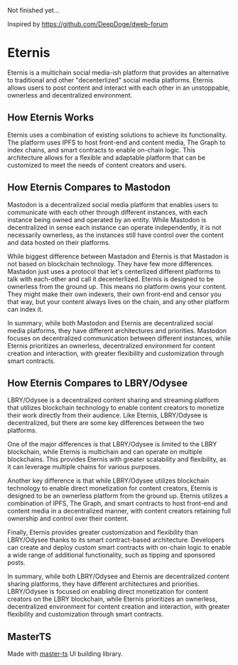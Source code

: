 Not finished yet...

Inspired by https://github.com/DeepDoge/dweb-forum

# Eternis

Eternis is a multichain social media-ish platform that provides an alternative to traditional and other "decenterlized" social media platforms. Eternis allows users to post content and interact with each other in an unstoppable, ownerless and decentralized environment.

## How Eternis Works

Eternis uses a combination of existing solutions to achieve its functionality. The platform uses IPFS to host front-end and content media, The Graph to index chains, and smart contracts to enable on-chain logic. This architecture allows for a flexible and adaptable platform that can be customized to meet the needs of content creators and users.

## How Eternis Compares to Mastodon

Mastodon is a decentralized social media platform that enables users to communicate with each other through different instances, with each instance being owned and operated by an entity. While Mastodon is decentralized in sense each instance can operate independently, it is not necessarily ownerless, as the instances still have control over the content and data hosted on their platforms.

While biggest difference between Mastadon and Eternis is that Mastadon is not based on blockchain technology. They have few more differences. Mastadon just uses a protocol that let's centerlized different platforms to talk with each-other and call it decenterlized. Eternis is designed to be ownerless from the ground up. This means no platform owns your content. They might make their own indexers, their own front-end and censor you that way, but your content always lives on the chain, and any other platform can index it.

In summary, while both Mastodon and Eternis are decentralized social media platforms, they have different architectures and priorities. Mastodon focuses on decentralized communication between different instances, while Eternis prioritizes an ownerless, decentralized environment for content creation and interaction, with greater flexibility and customization through smart contracts.

## How Eternis Compares to LBRY/Odysee

LBRY/Odysee is a decentralized content sharing and streaming platform that utilizes blockchain technology to enable content creators to monetize their work directly from their audience. Like Eternis, LBRY/Odysee is decentralized, but there are some key differences between the two platforms.

One of the major differences is that LBRY/Odysee is limited to the LBRY blockchain, while Eternis is multichain and can operate on multiple blockchains. This provides Eternis with greater scalability and flexibility, as it can leverage multiple chains for various purposes.

Another key difference is that while LBRY/Odysee utilizes blockchain technology to enable direct monetization for content creators, Eternis is designed to be an ownerless platform from the ground up. Eternis utilizes a combination of IPFS, The Graph, and smart contracts to host front-end and content media in a decentralized manner, with content creators retaining full ownership and control over their content.

Finally, Eternis provides greater customization and flexibility than LBRY/Odysee thanks to its smart contract-based architecture. Developers can create and deploy custom smart contracts with on-chain logic to enable a wide range of additional functionality, such as tipping and sponsored posts.

In summary, while both LBRY/Odysee and Eternis are decentralized content sharing platforms, they have different architectures and priorities. LBRY/Odysee is focused on enabling direct monetization for content creators on the LBRY blockchain, while Eternis prioritizes an ownerless, decentralized environment for content creation and interaction, with greater flexibility and customization through smart contracts.

## MasterTS

Made with [master-ts](https://github.com/DeepDoge/master-ts) UI building library.
